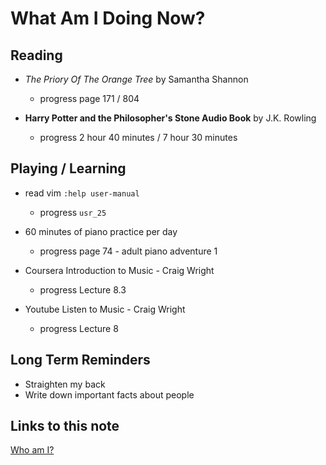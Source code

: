 # What Am I Doing Now?

## Reading

- _The Priory Of The Orange Tree_ by Samantha Shannon

  - progress page 171 / 804

- __Harry Potter and the Philosopher's Stone Audio Book__ by J.K. Rowling

  - progress 2 hour 40 minutes / 7 hour 30 minutes

## Playing / Learning

- read vim `:help user-manual`

  - progress `usr_25`

- 60 minutes of piano practice per day

  - progress page 74 - adult piano adventure 1

- Coursera Introduction to Music - Craig Wright

  - progress Lecture 8.3

- Youtube Listen to Music - Craig Wright

  - progress Lecture 8

## Long Term Reminders

- Straighten my back
- Write down important facts about people

## Links to this note

[Who am I?](index.md)

